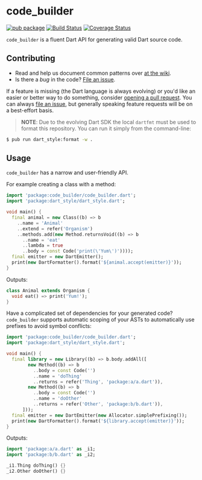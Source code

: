 # code_builder

[![pub package](https://img.shields.io/pub/v/code_builder.svg)](https://pub.dartlang.org/packages/code_builder)
[![Build Status](https://travis-ci.org/dart-lang/code_builder.svg)](https://travis-ci.org/dart-lang/code_builder)
[![Coverage Status](https://coveralls.io/repos/github/dart-lang/code_builder/badge.svg?branch=master)](https://coveralls.io/github/dart-lang/code_builder?branch=master)

`code_builder` is a fluent Dart API for generating valid Dart source code.

## Contributing

* Read and help us document common patterns over [at the wiki][wiki].
* Is there a *bug* in the code? [File an issue][issue].

If a feature is missing (the Dart language is always evolving) or you'd like an
easier or better way to do something, consider [opening a pull request][pull].
You can always [file an issue][issue], but generally speaking feature requests
will be on a best-effort basis.

> **NOTE**: Due to the evolving Dart SDK the local `dartfmt` must be used to
> format this repository. You can run it simply from the command-line:

```sh
$ pub run dart_style:format -w .
```

[wiki]: https://github.com/dart-lang/code_builder/wiki
[issue]: https://github.com/dart-lang/code_builder/issues
[pull]: https://github.com/dart-lang/code_builder/pulls

## Usage

`code_builder` has a narrow and user-friendly API.

For example creating a class with a method:

```dart
import 'package:code_builder/code_builder.dart';
import 'package:dart_style/dart_style.dart';

void main() {
  final animal = new Class((b) => b
    ..name = 'Animal'
    ..extend = refer('Organism')
    ..methods.add(new Method.returnsVoid((b) => b
      ..name = 'eat'
      ..lambda = true
      ..body = const Code('print(\'Yum\')'))));
  final emitter = new DartEmitter();
  print(new DartFormatter().format('${animal.accept(emitter)}'));
}
```

Outputs:
```dart
class Animal extends Organism {
  void eat() => print('Yum!');
}
```

Have a complicated set of dependencies for your generated code?
`code_builder` supports automatic scoping of your ASTs to automatically
use prefixes to avoid symbol conflicts:

```dart
import 'package:code_builder/code_builder.dart';
import 'package:dart_style/dart_style.dart';

void main() {
  final library = new Library((b) => b.body.addAll([
        new Method((b) => b
          ..body = const Code('')
          ..name = 'doThing'
          ..returns = refer('Thing', 'package:a/a.dart')),
        new Method((b) => b
          ..body = const Code('')
          ..name = 'doOther'
          ..returns = refer('Other', 'package:b/b.dart')),
      ]));
  final emitter = new DartEmitter(new Allocator.simplePrefixing());
  print(new DartFormatter().format('${library.accept(emitter)}'));
}
```

Outputs:
```dart
import 'package:a/a.dart' as _i1;
import 'package:b/b.dart' as _i2;

_i1.Thing doThing() {}
_i2.Other doOther() {}
```
